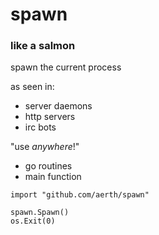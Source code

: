 # spawn

### like a salmon

spawn the current process

as seen in:

  * server daemons
  * http servers
  * irc bots

"use *anywhere*!"

  * go routines
  * main function

```
import "github.com/aerth/spawn"

spawn.Spawn()
os.Exit(0)

```
